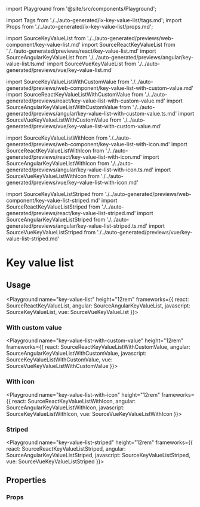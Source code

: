 import Playground from '@site/src/components/Playground';

import Tags from './../auto-generated/ix-key-value-list/tags.md';
import Props from './../auto-generated/ix-key-value-list/props.md';

import SourceKeyValueList from './../auto-generated/previews/web-component/key-value-list.md'
import SourceReactKeyValueList from './../auto-generated/previews/react/key-value-list.md'
import SourceAngularKeyValueList from './../auto-generated/previews/angular/key-value-list.ts.md'
import SourceVueKeyValueList from './../auto-generated/previews/vue/key-value-list.md'

import SourceKeyValueListWithCustomValue from './../auto-generated/previews/web-component/key-value-list-with-custom-value.md'
import SourceReactKeyValueListWithCustomValue from './../auto-generated/previews/react/key-value-list-with-custom-value.md'
import SourceAngularKeyValueListWithCustomValue from './../auto-generated/previews/angular/key-value-list-with-custom-value.ts.md'
import SourceVueKeyValueListWithCustomValue from './../auto-generated/previews/vue/key-value-list-with-custom-value.md'

import SourceKeyValueListWithIcon from './../auto-generated/previews/web-component/key-value-list-with-icon.md'
import SourceReactKeyValueListWithIcon from './../auto-generated/previews/react/key-value-list-with-icon.md'
import SourceAngularKeyValueListWithIcon from './../auto-generated/previews/angular/key-value-list-with-icon.ts.md'
import SourceVueKeyValueListWithIcon from './../auto-generated/previews/vue/key-value-list-with-icon.md'

import SourceKeyValueListStriped from './../auto-generated/previews/web-component/key-value-list-striped.md'
import SourceReactKeyValueListStriped from './../auto-generated/previews/react/key-value-list-striped.md'
import SourceAngularKeyValueListStriped from './../auto-generated/previews/angular/key-value-list-striped.ts.md'
import SourceVueKeyValueListStriped from './../auto-generated/previews/vue/key-value-list-striped.md'

# Key value list

<Tags />

## Usage

<Playground
name="key-value-list" height="12rem"
frameworks={{
  react: SourceReactKeyValueList,
  angular: SourceAngularKeyValueList,
  javascript: SourceKeyValueList,
  vue: SourceVueKeyValueList
}}>
</Playground>

### With custom value

<Playground
name="key-value-list-with-custom-value" height="12rem"
frameworks={{
  react: SourceReactKeyValueListWithCustomValue,
  angular: SourceAngularKeyValueListWithCustomValue,
  javascript: SourceKeyValueListWithCustomValue,
  vue: SourceVueKeyValueListWithCustomValue
}}>
</Playground>

### With icon

<Playground
name="key-value-list-with-icon" height="12rem"
frameworks={{
  react: SourceReactKeyValueListWithIcon,
  angular: SourceAngularKeyValueListWithIcon,
  javascript: SourceKeyValueListWithIcon,
  vue: SourceVueKeyValueListWithIcon
}}>
</Playground>

### Striped

<Playground
name="key-value-list-striped" height="12rem"
frameworks={{
  react: SourceReactKeyValueListStriped,
  angular: SourceAngularKeyValueListStriped,
  javascript: SourceKeyValueListStriped,
  vue: SourceVueKeyValueListStriped
}}>
</Playground>

## Properties

### Props

<Props />
